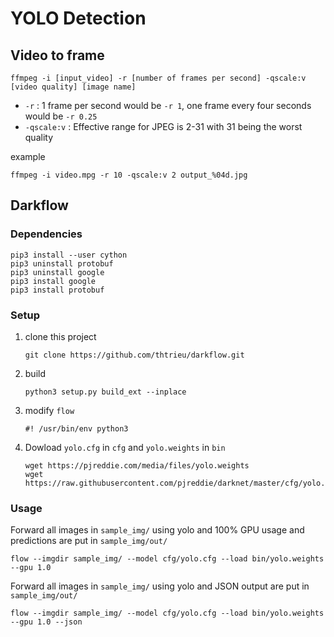 # YOLO Detection

## Video to frame

```
ffmpeg -i [input_video] -r [number of frames per second] -qscale:v [video quality] [image name]
```

* `-r` : 1 frame per second would be `-r 1`, one frame every four seconds would be `-r 0.25`
* `-qscale:v` :  Effective range for JPEG is 2-31 with 31 being the worst quality  

example

```
ffmpeg -i video.mpg -r 10 -qscale:v 2 output_%04d.jpg
```

## Darkflow

### Dependencies
```
pip3 install --user cython
pip3 uninstall protobuf
pip3 uninstall google
pip3 install google
pip3 install protobuf
```

### Setup

1. clone this project
	```
	git clone https://github.com/thtrieu/darkflow.git
	```

2. build
	```
	python3 setup.py build_ext --inplace
	```

3. modify `flow`
	```
	#! /usr/bin/env python3
	```

4. Dowload `yolo.cfg` in `cfg` and `yolo.weights` in `bin`
	```
	wget https://pjreddie.com/media/files/yolo.weights
	wget https://raw.githubusercontent.com/pjreddie/darknet/master/cfg/yolo.cfg
	```


### Usage

Forward all images in `sample_img/` using yolo and 100% GPU usage and predictions are put in `sample_img/out/`
```
flow --imgdir sample_img/ --model cfg/yolo.cfg --load bin/yolo.weights --gpu 1.0
```

Forward all images in `sample_img/` using yolo and JSON output are put in `sample_img/out/`
```
flow --imgdir sample_img/ --model cfg/yolo.cfg --load bin/yolo.weights --gpu 1.0 --json
```
